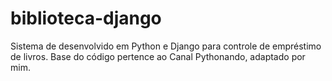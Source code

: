 # biblioteca-django
Sistema de desenvolvido em Python e Django para controle de empréstimo de livros. 
Base do código pertence ao Canal Pythonando, adaptado por mim.

